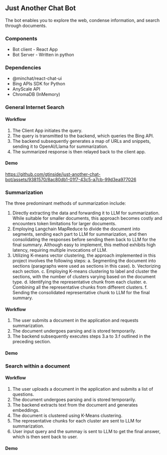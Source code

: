 ## Just Another Chat Bot
The bot enables you to explore the web, condense information, and search through documents.

### Components
- Bot client - React App
- Bot Server - Written in python

### Dependencies
- @minchat/react-chat-ui
- Bing APIs SDK for Python
- AnyScale API
- ChromaDB (InMemory)

### General Internet Search

#### Workflow
1. The Client App initiates the query.
2. The query is transmitted to the backend, which queries the Bing API.
3. The backend subsequently generates a map of URLs and snippets, sending it to OpenAI/Llama for summarization.
4. The summarized response is then relayed back to the client app.

#### Demo
https://github.com/gtinside/just-another-chat-bot/assets/9381570/8ac80db1-01f7-43c5-a7cb-99d3ea977026

### Summarization
The three predominant methods of summarization include:

1. Directly extracting the data and forwarding it to LLM for summarization. While suitable for smaller documents, this approach becomes costly and encounters token limitations for larger documents.
2. Employing Langchain MapReduce to divide the document into segments, sending each part to LLM for summarization, and then consolidating the responses before sending them back to LLM for the final summary. Although easy to implement, this method exhibits high latency, requiring multiple invocations of LLM.
3. Utilizing K-means vector clustering, the approach implemented in this project involves the following steps:
    a. Segmenting the document into sections (paragraphs were used as sections in this case).
    b. Vectorizing each section.
    c. Employing K-means clustering to label and cluster the sections, with the number of clusters varying based on the document type.
    d. Identifying the representative chunk from each cluster.
    e. Combining all the representative chunks from different clusters.
    f. Sending the consolidated representative chunk to LLM for the final summary.

#### Workflow
1. The user submits a document in the application and requests summarization.
2. The document undergoes parsing and is stored temporarily.
3. The backend subsequently executes steps 3.a to 3.f outlined in the preceding section.

#### Demo

### Search within a document

#### Workflow
1. The user uploads a document in the application and submits a list of questions.
2. The document undergoes parsing and is stored temporarily.
3. The backend extracts text from the document and generates embeddings.
4. The document is clustered using K-Means clustering.
5. The representative chunks for each cluster are sent to LLM for summarization.
5. User input query and the summay is sent to LLM to get the final answer, which is then sent back to user.

#### Demo
